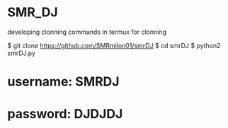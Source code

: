 # SMR_DJ
developing clonning commands in termux for clonning

$ git clone https://github.com/SMRmilon01/smrDJ
$ cd smrDJ
$ python2 smrDJ.py

# username: SMRDJ
# password: DJDJDJ

